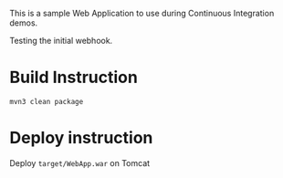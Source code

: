 This is a sample Web Application to use during Continuous Integration demos.

Testing the initial webhook.

# Build Instruction

```
mvn3 clean package
```

# Deploy instruction

Deploy ```target/WebApp.war``` on Tomcat
 
